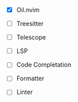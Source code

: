 - [x] Oil.nvim
- [ ] Treesitter
- [ ] Telescope
- [ ] LSP
- [ ] Code Completation
- [ ] Formatter
- [ ] Linter


